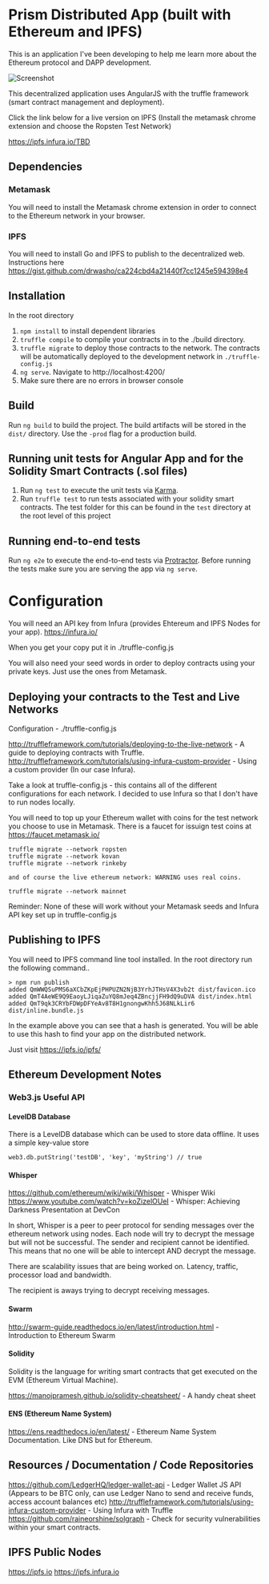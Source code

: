 # Prism Distributed App (built with Ethereum and IPFS)

This is an application I've been developing to help me learn more about the Ethereum protocol and DAPP development.

![Screenshot](./Prism_Screenshot/PNG "Screenshot")

This decentralized application uses AngularJS with the truffle framework (smart contract management and deployment).

Click the link below for a live version on IPFS (Install the metamask chrome extension and choose the Ropsten Test Network)

https://ipfs.infura.io/TBD

## Dependencies

### Metamask

You will need to install the Metamask chrome extension in order to connect to the Ethereum network in your browser.

### IPFS

You will need to install Go and IPFS to publish to the decentralized web. Instructions here https://gist.github.com/drwasho/ca224cbd4a21440f7cc1245e594398e4

## Installation

In the root directory

1. `npm install` to install dependent libraries
1. `truffle compile` to compile your contracts in to the ./build directory.
2. `truffle migrate` to deploy those contracts to the network. The contracts will be automatically deployed to the development network in `./truffle-config.js`
3. `ng serve`. Navigate to http://localhost:4200/
4. Make sure there are no errors in browser console

## Build

Run `ng build` to build the project. The build artifacts will be stored in the `dist/` directory. Use the `-prod` flag for a production build.

## Running unit tests for Angular App and for the Solidity Smart Contracts (.sol files)

1. Run `ng test` to execute the unit tests via [Karma](https://karma-runner.github.io).
2. Run `truffle test` to run tests associated with your solidity smart contracts. The test folder for this can be found in the `test` directory at the root level of this project

## Running end-to-end tests

Run `ng e2e` to execute the end-to-end tests via [Protractor](http://www.protractortest.org/).
Before running the tests make sure you are serving the app via `ng serve`.

# Configuration

You will need an API key from Infura (provides Ehtereum and IPFS Nodes for your app). https://infura.io/

When you get your copy put it in ./truffle-config.js

You will also need your seed words in order to deploy contracts using your private keys. Just use the ones from Metamask.

## Deploying your contracts to the Test and Live Networks

Configuration - ./truffle-config.js

http://truffleframework.com/tutorials/deploying-to-the-live-network - A guide to deploying contracts with Truffle.
http://truffleframework.com/tutorials/using-infura-custom-provider - Using a custom provider (In our case Infura).

Take a look at truffle-config.js - this contains all of the different configurations for each network. I decided to use Infura so that I don't have to run nodes locally.

You will need to top up your Ethereum wallet with coins for the test network you choose to use in Metamask. There is a faucet for issuign test coins
at https://faucet.metamask.io/

```$xslt
truffle migrate --network ropsten
truffle migrate --network kovan
truffle migrate --network rinkeby

and of course the live ethereum network: WARNING uses real coins.

truffle migrate --network mainnet
```

Reminder: None of these will work without your Metamask seeds and Infura API key set up in truffle-config.js

## Publishing to IPFS

You will need to IPFS command line tool installed. In the root directory run the following command..

```$xslt
> npm run publish
added QmWWQSuPMS6aXCbZKpEjPHPUZN2NjB3YrhJTHsV4X3vb2t dist/favicon.ico
added QmT4AeWE9Q9EaoyLJiqaZuYQ8mJeq4ZBncjjFH9dQ9uDVA dist/index.html
added QmT9qk3CRYbFDWpDFYeAv8T8H1gnongwKhh5J68NLkLir6 dist/inline.bundle.js
```

In the example above you can see that a hash is generated. You will be able to use this hash to find your app on the distributed network.

Just visit https://ipfs.io/ipfs/<your-generated-hash>

## Ethereum Development Notes

### Web3.js Useful API

#### LevelDB Database

There is a LevelDB database which can be used to store data offline. It uses a simple key-value store

```$xslt
web3.db.putString('testDB', 'key', 'myString') // true
```

#### Whisper

https://github.com/ethereum/wiki/wiki/Whisper - Whisper Wiki
https://www.youtube.com/watch?v=koZizelOUeI - Whisper: Achieving Darkness Presentation at DevCon

In short, Whisper is a peer to peer protocol for sending messages over the ethereum network using nodes.
Each node will try to decrypt the message but will not be successful. The sender and recipient cannot be identified.
This means that no one will be able to intercept AND decrypt the message.

There are scalability issues that are being worked on. Latency, traffic, processor load and bandwidth.

The recipient is aways trying to decrypt receiving messages. 

#### Swarm

http://swarm-guide.readthedocs.io/en/latest/introduction.html - Introduction to Ethereum Swarm

#### Solidity

Solidity is the language for writing smart contracts that get executed on the EVM (Ethereum Virtual Machine).

https://manojpramesh.github.io/solidity-cheatsheet/ - A handy cheat sheet

#### ENS (Ethereum Name System)

https://ens.readthedocs.io/en/latest/ - Ethereum Name System Documentation. Like DNS but for Ethereum.

## Resources / Documentation / Code Repositories

https://github.com/LedgerHQ/ledger-wallet-api - Ledger Wallet JS API (Appears to be BTC only, can use Ledger Nano to send and receive funds, access account balances etc)
http://truffleframework.com/tutorials/using-infura-custom-provider - Using Infura with Truffle
https://github.com/raineorshine/solgraph - Check for security vulnerabilities within your smart contracts.

## IPFS Public Nodes

https://ipfs.io
https://ipfs.infura.io 
